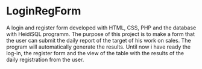 # LoginRegForm

A login and register form developed with HTML, CSS, PHP and the database with HeidiSQL programm. The purpose of this project is to make a form that the user can submit the daily report of the target of his work on sales. The program will automatically generate the results. Until now i have ready the log-in, the register form and the view of the table with the results of the daily registration from the user.
